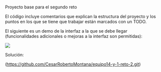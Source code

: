 Proyecto base para el segundo reto

El código incluye comentarios que explican la estructura del proyecto y los puntos en los que se tiene que trabajar están marcados con un TODO.

El siguiente es un demo de la interfaz a la que se debe llegar (funcionalidades adicionales o mejoras a la interfaz son permitidas):

![](https://i.imgur.com/X8C4zb5.gif)

Solución:

(https://github.com/CesarRobertoMontana/equipo14-y-1-reto-2.git)


